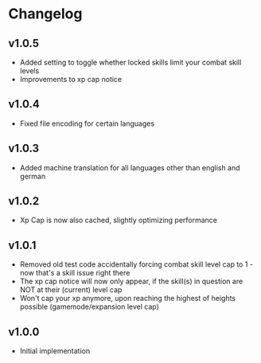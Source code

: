 # Changelog

## v1.0.5
* Added setting to toggle whether locked skills limit your combat skill
levels
* Improvements to xp cap notice

## v1.0.4
* Fixed file encoding for certain languages

## v1.0.3
* Added machine translation for all languages other than english and german

## v1.0.2
* Xp Cap is now also cached, slightly optimizing performance

## v1.0.1
* Removed old test code accidentally forcing combat skill level cap to 1 - now that's a skill issue right there
* The xp cap notice will now only appear, if the skill(s) in question are NOT at their (current) level cap
* Won't cap your xp anymore, upon reaching the highest of heights possible (gamemode/expansion level cap) 

## v1.0.0
* Initial implementation